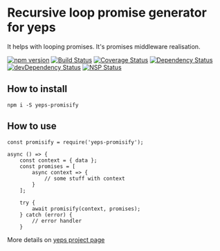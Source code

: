 Recursive loop promise generator for yeps
=========================================

It helps with looping promises. It's promises middleware realisation.

[![npm version](https://badge.fury.io/js/yeps-promisify.svg)](https://badge.fury.io/js/yeps-promisify)
[![Build Status](https://travis-ci.org/evheniy/yeps-promisify.svg?branch=master)](https://travis-ci.org/evheniy/yeps-promisify)
[![Coverage Status](https://coveralls.io/repos/github/evheniy/yeps-promisify/badge.svg?branch=master)](https://coveralls.io/github/evheniy/yeps-promisify?branch=master)
[![Dependency Status](https://david-dm.org/evheniy/yeps-promisify.svg)](https://david-dm.org/evheniy/yeps-promisify)
[![devDependency Status](https://david-dm.org/evheniy/yeps-promisify/dev-status.svg)](https://david-dm.org/evheniy/yeps-promisify#info=devDependencies)
[![NSP Status](https://img.shields.io/badge/NSP%20status-no%20vulnerabilities-green.svg)](https://travis-ci.org/evheniy/yeps-promisify)

## How to install

    npm i -S yeps-promisify

## How to use

    const promisify = require('yeps-promisify');
    
    async () => {
        const context = { data };
        const promises = [
            async context => {
                // some stuff with context
            }
        ];
        
        try {
            await promisify(context, promises);
        } catch (error) {
            // error handler
        }
        
More details on [yeps project page](https://github.com/evheniy/yeps)